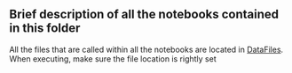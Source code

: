 ## Brief description of all the notebooks contained in this folder


All the files that are called within all the notebooks are located in [DataFiles](../DataFiles). When executing, make sure the file location is rightly set
